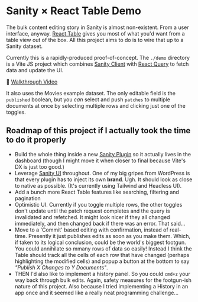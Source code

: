 # Sanity &times; React Table Demo

The bulk content editing story in Sanity is almost non-existent. From a user interface, anyway. [React Table](http://react-table.tanstack.com) gives you most of what you'd want from a table view out of the box. All this project aims to do is to wire that up to a Sanity dataset.

Currently this is a rapidly-produced proof-of-concept. The `./demo` directory is a Vite JS project which combines [Sanity Client](https://www.npmjs.com/package/@sanity/client) with [React Query](https://react-query.tanstack.com) to fetch data and update the UI.

📼 [Walkthrough Video](https://www.loom.com/share/d058ef2851a245098078cc883115b5ec)

It also uses the Movies example dataset. The only editable field is the `published` boolean, but you _can_ select and push `patches` to multiple documents at once by selecting multiple rows and clicking just one of the toggles.

## Roadmap of this project if I actually took the time to do it properly

- Build the whole thing inside a new [Sanity Plugin](https://www.sanity.io/plugins/sanipack) so it actually lives in the dashboard (though I might move it when closer to final because Vite's DX is just too good.)
- Leverage [Sanity UI](https://www.sanity.io/ui) throughout. One of my big gripes from WordPress is that every plugin has to inject its own **brand**. Ugh. It should look as close to native as possible. (It's currently using Tailwind and Headless UI).
- Add a bunch more React Table features like searching, filtering and pagination
- Optimistic UI. Currently if you toggle multiple rows, the other toggles don't update until the patch request completes and the query is invalidated and refetched. It might look nicer if they all changed immediately, and then changed back if there was an error. That said...
- Move to a 'Commit' based editing with confirmation, instead of real-time. Presently it just publishes edits as soon as you make them. Which, if taken to its logical conclusion, could be the world's biggest footgun. You could annihilate so mmany rows of data so easily! Instead I think the Table should track all the cells of each row that have changed (perhaps highlighting the modified cells) and popup a button at the bottom to say _"Publish X Changes to Y Documents"_.
- THEN I'd also like to implement a history panel. So you could `cmd+z` your way back through bulk edits. Again, safety measures for the footgun-ish nature of this project. Also because I tried implementing a History in an app once and it seemed like a really neat programming challenge...
